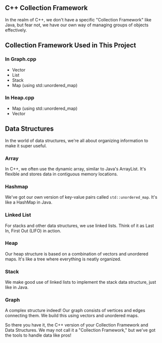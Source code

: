 ## C++ Collection Framework

In the realm of C++, we don't have a specific "Collection Framework" like Java, but fear not, we have our own way of managing groups of objects effectively.

## Collection Framework Used in This Project

### In **Graph.cpp**

- Vector
- List
- Stack
- Map (using std::unordered_map)

### In **Heap.cpp**

- Map (using std::unordered_map)
- Vector

## Data Structures

In the world of data structures, we're all about organizing information to make it super useful.

### Array

In C++, we often use the dynamic array, similar to Java's ArrayList. It's flexible and stores data in contiguous memory locations.

### Hashmap

We've got our own version of key-value pairs called `std::unordered_map`. It's like a HashMap in Java.

### Linked List

For stacks and other data structures, we use linked lists. Think of it as Last In, First Out (LIFO) in action.

### Heap

Our heap structure is based on a combination of vectors and unordered maps. It's like a tree where everything is neatly organized.

### Stack

We make good use of linked lists to implement the stack data structure, just like in Java.

### Graph

A complex structure indeed! Our graph consists of vertices and edges connecting them. We build this using vectors and unordered maps.

So there you have it, the C++ version of your Collection Framework and Data Structures. We may not call it a "Collection Framework," but we've got the tools to handle data like pros!